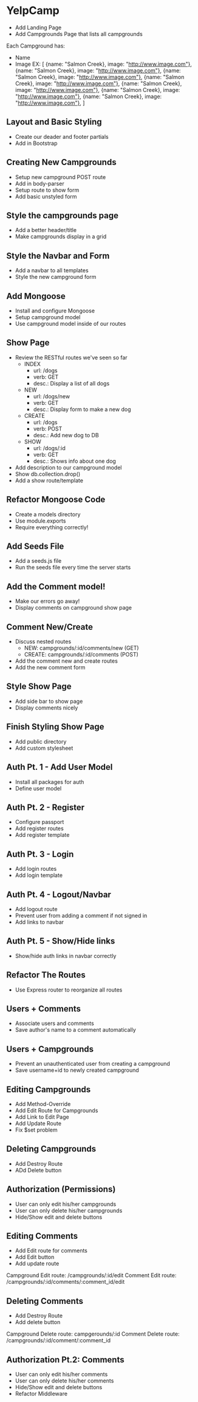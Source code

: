 # YelpCamp

* Add Landing Page
* Add Campgrounds Page that lists all campgrounds

Each Campground has:
* Name
* Image
    EX:
        [
            {name: "Salmon Creek}, image: "http://www.image.com"},
            {name: "Salmon Creek}, image: "http://www.image.com"},
            {name: "Salmon Creek}, image: "http://www.image.com"},
            {name: "Salmon Creek}, image: "http://www.image.com"},
            {name: "Salmon Creek}, image: "http://www.image.com"},
            {name: "Salmon Creek}, image: "http://www.image.com"},
            {name: "Salmon Creek}, image: "http://www.image.com"},
        ]

## Layout and Basic Styling
* Create our deader and footer partials
* Add in Bootstrap

## Creating New Campgrounds
* Setup new campground POST route
* Add in body-parser
* Setup route to show form
* Add basic unstyled form

## Style the campgrounds page
* Add a better header/title
* Make campgrounds display in a grid

## Style the Navbar and Form
* Add a navbar to all templates
* Style the new campground form

## Add Mongoose
* Install and configure Mongoose
* Setup campground model
* Use campground model inside of our routes

## Show Page
* Review the RESTful routes we've seen so far
    - INDEX
        - url: /dogs
        - verb: GET
        - desc.: Display a list of all dogs
    - NEW
        - url: /dogs/new
        - verb: GET
        - desc.: Display form to make a new dog
    - CREATE
        - url: /dogs
        - verb: POST
        - desc.: Add new dog to DB
    - SHOW
        - url: /dogs/:id
        - verb: GET
        - desc.: Shows info about one dog
* Add description to our campground model
* Show db.collection.drop()
* Add a show route/template

## Refactor Mongoose Code
- Create a models directory
- Use module.exports
- Require everything correctly!

## Add Seeds File
- Add a seeds.js file
- Run the seeds file every time the server starts

## Add the Comment model!
- Make our errors go away!
- Display comments on campground show page

## Comment New/Create
- Discuss nested routes
    - NEW: campgrounds/:id/comments/new (GET)
    - CREATE: campgrounds/:id/comments (POST)
- Add the comment new and create routes
- Add the new comment form

## Style Show Page
- Add side bar to show page
- Display comments nicely

## Finish Styling Show Page
- Add public directory
- Add custom stylesheet

## Auth Pt. 1 - Add User Model
- Install all packages for auth
- Define user model

## Auth Pt. 2 - Register
- Configure passport
- Add register routes
- Add register template

## Auth Pt. 3 - Login
- Add login routes
- Add login template

## Auth Pt. 4 - Logout/Navbar
- Add logout route
- Prevent user from adding a comment if not signed in
- Add links to navbar

## Auth Pt. 5 - Show/Hide links
- Show/hide auth links in navbar correctly

## Refactor The Routes
- Use Express router to reorganize all routes

## Users + Comments
- Associate users and comments
- Save author's name to a comment automatically

## Users + Campgrounds
- Prevent an unauthenticated user from creating a campground
- Save username+id to newly created campground

## Editing Campgrounds
- Add Method-Override
- Add Edit Route for Campgrounds
- Add Link to Edit Page
- Add Update Route
- Fix $set problem

## Deleting Campgrounds
- Add Destroy Route
- ADd Delete button

## Authorization (Permissions)
- User can only edit his/her campgrounds
- User can only delete his/her campgrounds
- Hide/Show edit and delete buttons

## Editing Comments
- Add Edit route for comments
- Add Edit button
- Add update route

Campground Edit route: /campgrounds/:id/edit
Comment Edit route: /campgrounds/:id/comments/:comment_id/edit

## Deleting Comments
- Add Destroy Route
- Add delete button

Campground Delete route: campgerounds/:id
Comment Delete route: /campgrounds/:id/comment/:comment_id

## Authorization Pt.2: Comments
- User can only edit his/her comments
- User can only delete his/her comments
- Hide/Show edit and delete buttons
- Refactor Middleware